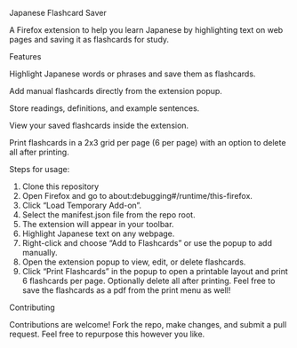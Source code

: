 Japanese Flashcard Saver

A Firefox extension to help you learn Japanese by highlighting text on web pages and saving it as flashcards for study.

Features

Highlight Japanese words or phrases and save them as flashcards.

Add manual flashcards directly from the extension popup.

Store readings, definitions, and example sentences.

View your saved flashcards inside the extension.

Print flashcards in a 2x3 grid per page (6 per page) with an option to delete all after printing.

Steps for usage:
1. Clone this repository
2. Open Firefox and go to about:debugging#/runtime/this-firefox.
3. Click “Load Temporary Add-on”.
4. Select the manifest.json file from the repo root.
5. The extension will appear in your toolbar.
6. Highlight Japanese text on any webpage.
7. Right-click and choose “Add to Flashcards” or use the popup to add manually.
8. Open the extension popup to view, edit, or delete flashcards.
9. Click “Print Flashcards” in the popup to open a printable layout and print 6 flashcards per page. Optionally delete all after printing. Feel free to save the flashcards as a pdf from the print menu as well!

Contributing

Contributions are welcome! Fork the repo, make changes, and submit a pull request. Feel free to repurpose this however you like. 
